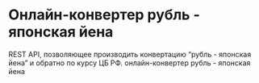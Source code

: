 Онлайн-конвертер рубль - японская йена
===============================
REST API,  позволяющее производить конвертацию “рубль - японская йена” и обратно по курсу ЦБ РФ.
онлайн-конвертер рубль - японская йена

